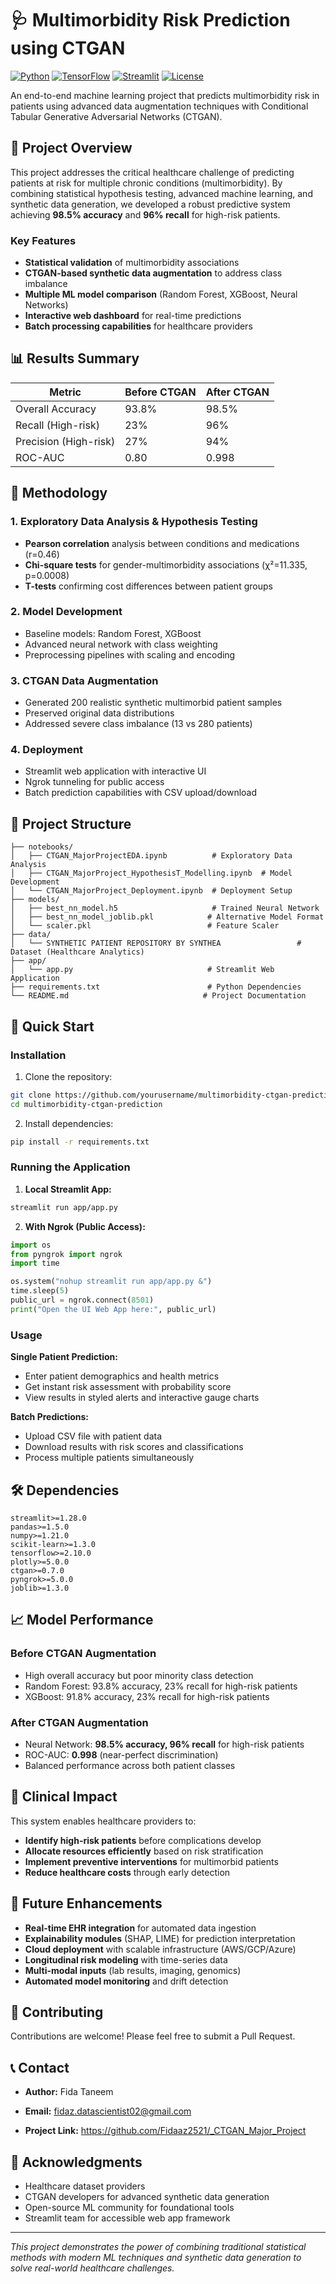 # 🩺 Multimorbidity Risk Prediction using CTGAN

[![Python](https://img.shields.io/badge/Python-3.8%2B-blue)](https://www.python.org/)
[![TensorFlow](https://img.shields.io/badge/TensorFlow-2.x-orange)](https://tensorflow.org/)
[![Streamlit](https://img.shields.io/badge/Streamlit-1.x-red)](https://streamlit.io/)
[![License](https://img.shields.io/badge/License-MIT-green)](LICENSE)

An end-to-end machine learning project that predicts multimorbidity risk in patients using advanced data augmentation techniques with Conditional Tabular Generative Adversarial Networks (CTGAN).

## 🎯 Project Overview

This project addresses the critical healthcare challenge of predicting patients at risk for multiple chronic conditions (multimorbidity). By combining statistical hypothesis testing, advanced machine learning, and synthetic data generation, we developed a robust predictive system achieving **98.5% accuracy** and **96% recall** for high-risk patients.

### Key Features
- **Statistical validation** of multimorbidity associations
- **CTGAN-based synthetic data augmentation** to address class imbalance
- **Multiple ML model comparison** (Random Forest, XGBoost, Neural Networks)
- **Interactive web dashboard** for real-time predictions
- **Batch processing capabilities** for healthcare providers

## 📊 Results Summary

| Metric | Before CTGAN | After CTGAN |
|--------|--------------|-------------|
| Overall Accuracy | 93.8% | 98.5% |
| Recall (High-risk) | 23% | 96% |
| Precision (High-risk) | 27% | 94% |
| ROC-AUC | 0.80 | 0.998 |

## 🔬 Methodology

### 1. Exploratory Data Analysis & Hypothesis Testing
- **Pearson correlation** analysis between conditions and medications (r=0.46)
- **Chi-square tests** for gender-multimorbidity associations (χ²=11.335, p=0.0008)
- **T-tests** confirming cost differences between patient groups

### 2. Model Development
- Baseline models: Random Forest, XGBoost
- Advanced neural network with class weighting
- Preprocessing pipelines with scaling and encoding

### 3. CTGAN Data Augmentation
- Generated 200 realistic synthetic multimorbid patient samples
- Preserved original data distributions
- Addressed severe class imbalance (13 vs 280 patients)

### 4. Deployment
- Streamlit web application with interactive UI
- Ngrok tunneling for public access
- Batch prediction capabilities with CSV upload/download

## 📁 Project Structure

```
├── notebooks/
│   ├── CTGAN_MajorProjectEDA.ipynb          # Exploratory Data Analysis
│   ├── CTGAN_MajorProject_HypothesisT_Modelling.ipynb  # Model Development
│   └── CTGAN_MajorProject_Deployment.ipynb  # Deployment Setup
├── models/
│   ├── best_nn_model.h5                     # Trained Neural Network
│   ├── best_nn_model_joblib.pkl            # Alternative Model Format
│   └── scaler.pkl                          # Feature Scaler
├── data/
│   └── SYNTHETIC PATIENT REPOSITORY BY SYNTHEA                 # Dataset (Healthcare Analytics)
├── app/
│   └── app.py                              # Streamlit Web Application
├── requirements.txt                        # Python Dependencies
└── README.md                              # Project Documentation
```

## 🚀 Quick Start

### Installation

1. Clone the repository:
```bash
git clone https://github.com/yourusername/multimorbidity-ctgan-prediction.git
cd multimorbidity-ctgan-prediction
```

2. Install dependencies:
```bash
pip install -r requirements.txt
```

### Running the Application

1. **Local Streamlit App:**
```bash
streamlit run app/app.py
```

2. **With Ngrok (Public Access):**
```python
import os
from pyngrok import ngrok
import time

os.system("nohup streamlit run app/app.py &")
time.sleep(5)
public_url = ngrok.connect(8501)
print("Open the UI Web App here:", public_url)
```

### Usage

**Single Patient Prediction:**
- Enter patient demographics and health metrics
- Get instant risk assessment with probability score
- View results in styled alerts and interactive gauge charts

**Batch Predictions:**
- Upload CSV file with patient data
- Download results with risk scores and classifications
- Process multiple patients simultaneously

## 🛠️ Dependencies

```
streamlit>=1.28.0
pandas>=1.5.0
numpy>=1.21.0
scikit-learn>=1.3.0
tensorflow>=2.10.0
plotly>=5.0.0
ctgan>=0.7.0
pyngrok>=5.0.0
joblib>=1.3.0
```

## 📈 Model Performance

### Before CTGAN Augmentation
- High overall accuracy but poor minority class detection
- Random Forest: 93.8% accuracy, 23% recall for high-risk patients
- XGBoost: 91.8% accuracy, 23% recall for high-risk patients

### After CTGAN Augmentation
- Neural Network: **98.5% accuracy, 96% recall** for high-risk patients
- ROC-AUC: **0.998** (near-perfect discrimination)
- Balanced performance across both patient classes

## 🎯 Clinical Impact

This system enables healthcare providers to:
- **Identify high-risk patients** before complications develop
- **Allocate resources efficiently** based on risk stratification  
- **Implement preventive interventions** for multimorbid patients
- **Reduce healthcare costs** through early detection

## 🔮 Future Enhancements

- **Real-time EHR integration** for automated data ingestion
- **Explainability modules** (SHAP, LIME) for prediction interpretation
- **Cloud deployment** with scalable infrastructure (AWS/GCP/Azure)
- **Longitudinal risk modeling** with time-series data
- **Multi-modal inputs** (lab results, imaging, genomics)
- **Automated model monitoring** and drift detection



## 🤝 Contributing

Contributions are welcome! Please feel free to submit a Pull Request.

## 📞 Contact

- **Author:** Fida Taneem
- **Email:** fidaz.datascientist02@gmail.com

- **Project Link:** https://github.com/Fidaaz2521/_CTGAN_Major_Project

## 🙏 Acknowledgments

- Healthcare dataset providers
- CTGAN developers for advanced synthetic data generation
- Open-source ML community for foundational tools
- Streamlit team for accessible web app framework

---

*This project demonstrates the power of combining traditional statistical methods with modern ML techniques and synthetic data generation to solve real-world healthcare challenges.*
